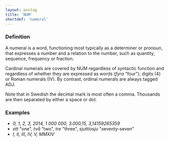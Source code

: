 ```yaml
---
layout: postag
title: 'NUM'
shortdef: 'numeral'
---
```


### Definition

A numeral is a word, functioning most typically as a determiner or pronoun, that expresses a number and a relation to the
number, such as quantity, sequence, frequency or fraction.

Cardinal numerals are covered by NUM regardless of syntactic function and regardless of whether they are expressed as words (_fyra_ "four"), digits (4) or Roman numerals (IV). By contrast, ordinal numerals are always tagged ADJ.

Note that in Swedish the decimal mark is most often a comma. Thousands are then separated by either a space or dot.

### Examples

- _0, 1, 2, 3, 2014, 1 000 000, 3.000,15, 3,14159265359_
- _ett_ "one", _två_ "two", _tre_ "three", _sjuttiosju_ "seventy-seven"
- _I, II, III, IV, V, MMXIV_
<!-- Interlanguage links updated Pá kvě 14 11:08:22 CEST 2021 -->
